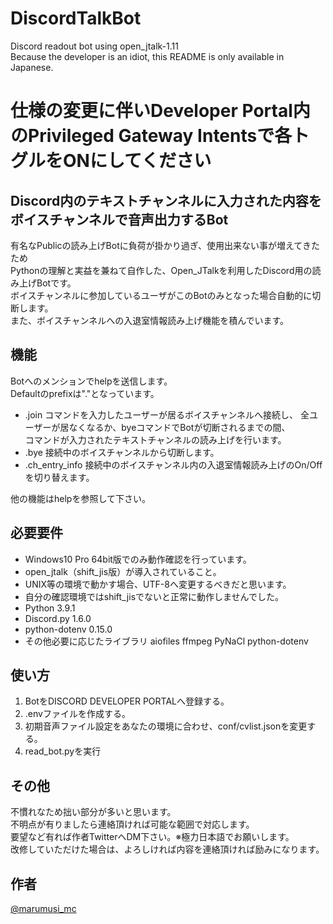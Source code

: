 # DiscordTalkBot  
Discord readout bot using open_jtalk-1.11  
Because the developer is an idiot, this README is only available in Japanese.  

# 仕様の変更に伴いDeveloper Portal内のPrivileged Gateway Intentsで各トグルをONにしてください

## Discord内のテキストチャンネルに入力された内容をボイスチャンネルで音声出力するBot  
有名なPublicの読み上げBotに負荷が掛かり過ぎ、使用出来ない事が増えてきたため  
Pythonの理解と実益を兼ねて自作した、Open_JTalkを利用したDiscord用の読み上げBotです。  
ボイスチャンネルに参加しているユーザがこのBotのみとなった場合自動的に切断します。  
また、ボイスチャンネルへの入退室情報読み上げ機能を積んでいます。  

## 機能
Botへのメンションでhelpを送信します。  
Defaultのprefixは"."となっています。  

- .join           コマンドを入力したユーザーが居るボイスチャンネルへ接続し、
                  全ユーザーが居なくなるか、byeコマンドでBotが切断されるまでの間、  
                  コマンドが入力されたテキストチャンネルの読み上げを行います。  
- .bye            接続中のボイスチャンネルから切断します。  
- .ch_entry_info  接続中のボイスチャンネル内の入退室情報読み上げのOn/Offを切り替えます。  

他の機能はhelpを参照して下さい。  

## 必要要件

- Windows10 Pro 64bit版でのみ動作確認を行っています。  
- open_jtalk（shift_jis版）が導入されていること。  
- UNIX等の環境で動かす場合、UTF-8へ変更するべきだと思います。  
- 自分の確認環境ではshift_jisでないと正常に動作しませんでした。  
- Python 3.9.1  
- Discord.py 1.6.0  
- python-dotenv 0.15.0  
- その他必要に応じたライブラリ
aiofiles
ffmpeg
PyNaCl
python-dotenv

## 使い方

1. BotをDISCORD DEVELOPER PORTALへ登録する。  
2. .envファイルを作成する。  
3. 初期音声ファイル設定をあなたの環境に合わせ、conf/cvlist.jsonを変更する。  
4. read_bot.pyを実行  

## その他

不慣れなため拙い部分が多いと思います。  
不明点が有りましたら連絡頂ければ可能な範囲で対応します。  
要望など有れば作者TwitterへDM下さい。※極力日本語でお願いします。  
改修していただけた場合は、よろしければ内容を連絡頂ければ励みになります。  

## 作者

[@marumusi_mc](https://twitter.com/marumusi_mc)
